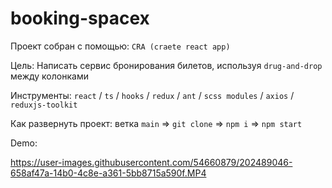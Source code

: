 # booking-spacex

Проект собран с помощью: `CRA (craete react app)`

Цель: Написать сервис бронирования билетов, используя `drug-and-drop` между колонками

Инструменты: `react` / `ts` / `hooks` / `redux` / `ant` / `scss modules` / `axios` / `reduxjs-toolkit`

Как развернуть проект:
ветка `main` => `git clone` => `npm i` => `npm start`

Demo:

https://user-images.githubusercontent.com/54660879/202489046-658af47a-14b0-4c8e-a361-5bb8715a590f.MP4

